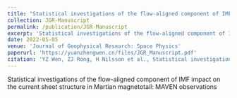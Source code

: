 ```yaml
---
title: "Statistical investigations of the flow-aligned component of IMF impact on the current sheet structure in Martian magnetotail: MAVEN observations"
collection: JGR-Manuscript
permalink: /publication/JGR-Manuscript
excerpt: 'Statistical investigations of the flow-aligned component of IMF impact on the current sheet structure in Martian magnetotail: MAVEN observations'
date: 2022-05-05
venue: 'Journal of Geophysical Research: Space Physics'
paperurl: 'https://yuanzhengwen.cn/files/JGR_Manuscript.pdf'
citation: 'YZ Wen, ZJ Rong, H Nilsson et al., Statistical investigations of the flow-aligned component of IMF impact on the current sheet structure in Martian magnetotail: MAVEN observations'
---
```

Statistical investigations of the flow-aligned component of IMF impact on the current sheet structure in Martian magnetotail: MAVEN observations

